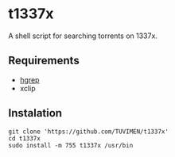 # t1337x
A shell script for searching torrents on 1337x.

## Requirements

 - [hgrep](https://github.com/TUVIMEN/hgrep)
 - xclip

## Instalation
    git clone 'https://github.com/TUVIMEN/t1337x'
    cd t1337x
    sudo install -m 755 t1337x /usr/bin
